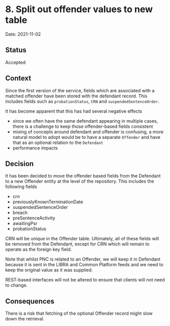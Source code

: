 # 8. Split out offender values to new table

Date: 2021-11-02

## Status

Accepted

## Context

Since the first version of the service, fields which are associated with a matched offender have been stored with the defendant record. This includes fields such as ```probationStatus```, ``CRN`` and ```suspendedSentenceOrder```.

It has become apparent that this has had several negative effects
* since we often have the same defendant appearing in multiple cases, there is a challenge to keep those offender-based fields consistent
* mixing of concepts around defendant and offender is confusing, a more natural model to adopt would be to have a separate ```Offender``` and have that as an optional relation to the ```Defendant```
* performance impacts 

## Decision

It has been decided to move the offender based fields from the Defendant to a new Offender entity at the level of the repository. This includes the following fields

* crn
* previouslyKnownTerminationDate
* suspendedSentenceOrder
* breach
* preSentenceActivity
* awaitingPsr
* probationStatus 

CRN will be unique in the Offender table. Ultimately, all of these fields will be removed from the Defendant, except for CRN which will remain to operate as the foreign key field.

Note that whilst PNC is related to an Offender, we will keep it in Defendant because it is sent in the LIBRA and Common Platform feeds and we need to keep the original value as it was supplied.

REST-based interfaces will not be altered to ensure that clients will not need to change. 

## Consequences

There is a risk that fetching of the optional Offender record might slow down the retrieval.
